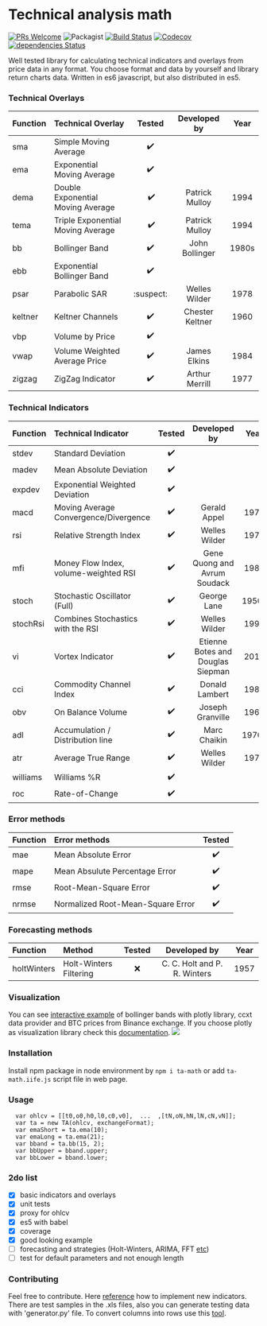 
Technical analysis math
=========
[![PRs Welcome](https://img.shields.io/badge/PRs-welcome-brightgreen.svg?style=flat)](https://egghead.io/courses/how-to-contribute-to-an-open-source-project-on-github) 
![Packagist](https://img.shields.io/packagist/l/doctrine/orm.svg)
[![Build Status](https://travis-ci.org/munrocket/ta-math.svg?branch=master)](https://travis-ci.org/munrocket/ta-math)
[![Codecov](https://img.shields.io/codecov/c/github/munrocket/ta-math.svg)](https://codecov.io/gh/munrocket/ta-math)
[![dependencies Status](https://david-dm.org/munrocket/ta-math/status.svg)](https://david-dm.org/munrocket/ta-math)

Well tested library for calculating technical indicators and overlays from price data in any format. You choose format and data by yourself and library return charts data. Written in es6 javascript, but also distributed in es5.

[//]: # (used emoji ✔️️❔❌:suspect:)

### Technical Overlays
| Function  | Technical Overlay                     | Tested  | Developed by     | Year |
|:----------|:--------------------------------------|:-------:|:----------------:|:----:|
| sma       | Simple Moving Average                 |    ✔️️    |                 |      |
| ema       | Exponential Moving Average            |    ✔️️    |                 |      |
| dema      | Double Exponential Moving Average     |   ️ ✔️️    | Patrick  Mulloy | 1994 |
| tema      | Triple Exponential Moving Average     |   ️ ✔️️    | Patrick  Mulloy | 1994 |
| bb        | Bollinger Band                        |    ✔️️    | John Bollinger  | 1980s|
| ebb       | Exponential Bollinger Band            |    ✔️️    |                 |      |
| psar      | Parabolic SAR                         | :suspect: | Welles Wilder   | 1978 |
| keltner   | Keltner Channels                      |    ✔️️    | Chester Keltner | 1960 |
| vbp       | Volume by Price                       |    ✔️️    |                 |      |
| vwap      | Volume Weighted Average Price         |    ✔️️    | James Elkins    | 1984 |
| zigzag    | ZigZag Indicator                      |    ✔️️    | Arthur Merrill  | 1977 |

### Technical Indicators
| Function  | Technical Indicator                   | Tested  | Developed by                      | Year |
|:----------|:--------------------------------------|:-------:|:---------------------------------:|:----:|
| stdev     | Standard Deviation                    |   ✔️️    |                                   |      |
| madev     | Mean Absolute Deviation               |   ✔️    |                                   |      |
| expdev    | Exponential Weighted Deviation        |   ✔️    |                                   |      |
| macd      | Moving Average Convergence/Divergence |   ✔️    | Gerald Appel                      | 1979 |
| rsi       | Relative Strength Index               |   ✔️    | Welles Wilder                     | 1978 |
| mfi       | Money Flow Index, volume-weighted RSI |   ✔️    | Gene Quong and Avrum Soudack      | 1989 |
| stoch     | Stochastic Oscillator (Full)          |   ✔️    | George Lane                       | 1950s|
| stochRsi  | Combines Stochastics with the RSI     |   ✔️    | Welles Wilder                     | 1994 |
| vi        | Vortex Indicator                      |   ✔️    | Etienne Botes and Douglas Siepman | 2010 |
| cci       | Commodity Channel Index               |   ✔️    | Donald Lambert                    | 1980 |
| obv       | On Balance Volume                     |   ✔️    | Joseph Granville                  | 1963 |
| adl       | Accumulation / Distribution line      |   ✔️    | Marc Chaikin                      | 1970s|
| atr       | Average True Range                    |   ✔️    | Welles Wilder                     | 1978 |
| williams  | Williams %R                           |   ✔️    |                                   |      |
| roc       | Rate-of-Change                        |   ✔️    |                                   |      |

### Error methods
| Function  | Error methods                         | Tested  |
|:----------|:--------------------------------------|:-------:|
| mae       | Mean Absolute Error                   |    ✔️   |
| mape      | Mean Absulute Percentage Error        |    ✔️   |
| rmse      | Root-Mean-Square Error                |    ✔️   |
| nrmse     | Normalized Root-Mean-Square Error     |    ✔️   |

### Forecasting methods 
| Function     | Method                  | Tested  | Developed by                   | Year |
|:-------------|:--------------------------------|:-------:|:------------------------------:|:----:|
| holtWinters  | Holt-Winters Filtering          |    ❌   | C. C. Holt and P. R. Winters   | 1957 |

### Visualization
You can see [interactive example](https://cdn.rawgit.com/munrocket/ta-math/e1971812/test/test.html) of bollinger bands with plotly library, ccxt data provider and BTC prices from Binance exchange. If you choose plotly as visualization library check this [documentation](https://plot.ly/javascript/reference/).
![](https://i.imgur.com/1wE0AJO.png)

### Installation
Install npm package in node environment by `npm i ta-math` or add `ta-math.iife.js` script file in web page.

### Usage
```
  var ohlcv = [[t0,o0,h0,l0,c0,v0],  ...  ,[tN,oN,hN,lN,cN,vN]];
  var ta = new TA(ohlcv, exchangeFormat);
  var emaShort = ta.ema(10);
  var emaLong = ta.ema(21);
  var bband = ta.bb(15, 2);
  var bbUpper = bband.upper;
  var bbLower = bband.lower;
```

### 2do list

- [X] basic indicators and overlays
- [X] unit tests
- [X] proxy for ohlcv
- [X] es5 with babel
- [X] coverage
- [X] good looking example
- [ ] forecasting and strategies (Holt-Winters, ARIMA, FFT [etc](https://www.quantstart.com/articles#time-series-analysis))
- [ ] test for default parameters and not enough length

### Contributing

Feel free to contribute. Here [reference](http://stockcharts.com/school/doku.php?id=chart_school:technical_indicators) how to implement new indicators. There are test samples in the .xls files, also you can generate testing data with 'generator.py' file. To convert columns into rows use this [tool](https://www.browserling.com/tools/text-columns-to-rows).
